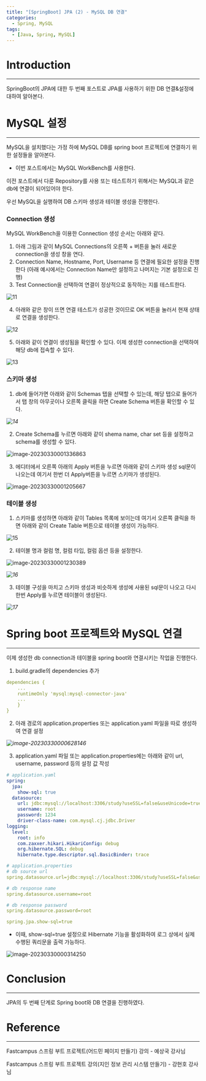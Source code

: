 ```yaml
---
title: "[SpringBoot] JPA (2) - MySQL DB 연결"
categories:
  - Spring, MySQL
tags:
  - [Java, Spring, MySQL]
---
```




# Introduction

---

SpringBoot의 JPA에 대한 두 번째 포스트로 JPA를 사용하기 위한 DB 연결&설정에 대하여 알아본다.



# MySQL 설정

---

MySQL을 설치했다는 가정 하에 MySQL DB를 spring boot 프로젝트에 연결하기 위한 설정들을 알아본다.

- 이번 포스트에서는 MySQL WorkBench를 사용한다.

이전 포스트에서 다룬 Repository를 사용 또는 테스트하기 위해서는 MySQL과 같은 db에 연결이 되어있어야 한다.

우선 MySQL을 실행하여 DB 스키마 생성과 테이블 생성을 진행한다.

### Connection 생성

MySQL WorkBench을 이용한 Connection 생성 순서는 아래와 같다.

1. 아래 그림과 같이 MySQL Connections의 오른쪽 + 버튼을 눌러 새로운 connection을 생성 창을 연다.
2. Connection Name, Hostname, Port, Username 등 연결에 필요한 설정을 진행한다 (아래 예시에서는 Connection Name만 설정하고 나머지는 기본 설정으로 진행)
3. Test Connection을 선택하여 연결이 정상적으로 동작하는 지를 테스트한다.

![11](../../assets/images/03-28-spring-jpa/11.png)

4. 아래와 같은 창이 뜨면 연결 테스트가 성공한 것이므로 OK 버튼을 눌러서 현재 상태로 연결을 생성한다.

![12](../../assets/images/03-28-spring-jpa/12.png)

5. 아래와 같이 연결이 생성됨을 확인할 수 있다. 이제 생성한 connection을 선택하여 해당 db에 접속할 수 있다.

![13](../../assets/images/03-28-spring-jpa/13.png)



### 스키마 생성

1. db에 들어가면 아래와 같이 Schemas 탭을 선택할 수 있는데, 해당 탭으로 들어가서 탭 창의 아무곳이나 오른쪽 클릭을 하면 Create Schema 버튼을 확인할 수 있다.

*![14](../../assets/images/03-28-spring-jpa/14.png)*

2. Create Schema를 누르면 아래와 같이 shema name, char set 등을 설정하고 schema를 생성할 수 있다.

![image-20230330001336863](../../assets/images/03-28-spring-jpa/10.png)

3. 에디터에서 오른쪽 아래의 Apply 버튼을 누르면 아래와 같이 스키마 생성 sql문이 나오는데 여기서 한번 더 Apply버튼을 누르면 스키마가 생성된다.

![image-20230330001205667](../../assets/images/03-28-spring-jpa/8.png)



### 테이블 생성

1. 스키마를 생성하면 아래와 같이 Tables 목록에 보이는데 여기서 오른쪽 클릭을 하면 아래와 같이 Create Table 버튼으로 테이블 생성이 가능하다.

![15](../../assets/images/03-28-spring-jpa/15.png)

2. 테이블 명과 컬럼 명, 컬럼 타입, 컬럼 옵션 등을 설정한다.

![image-20230330001230389](../../assets/images/03-28-spring-jpa/9.png)

*![16](../../assets/images/03-28-spring-jpa/16.png)*



3. 테이블 구성을 마치고 스키마 생성과 비슷하게 생성에 사용된 sql문이 나오고 다시 한번 Apply를 누르면 테이블이 생성된다.

*![17](../../assets/images/03-28-spring-jpa/17.png)*



# Spring boot 프로젝트와 MySQL 연결

---

이제 생성한 db connection과 테이블을 spring boot와 연결시키는 작업을 진행한다.

1. build.gradle의 dependencies 추가

```yaml
dependencies {
    ...
    runtimeOnly 'mysql:mysql-connector-java'
   	...
    }
}

```



2. 아래 경로의 application.properties 또는 application.yaml 파일을 따로 생성하여 연결 설정

*![image-20230330000628146](../../assets/images/03-28-spring-jpa/7.png)*



3. application.yaml 파일 또는 application.properties에는 아래와 같이 url, username, password 등의 설정 값 작성

```yaml
# application.yaml
spring:
  jpa:
    show-sql: true
  datasource:
    url: jdbc:mysql://localhost:3306/study?useSSL=false&useUnicode=true&serverTimezone=Asia/Seoul&allowPublicKeyRetrieval=true&createDatabaseIfNotExist=true # 새로 추가된 옵션 schema 가 없는 경우 생성
    username: root
    password: 1234
    driver-class-name: com.mysql.cj.jdbc.Driver
logging:
  level:
    root: info
    com.zaxxer.hikari.HikariConfig: debug
    org.hibernate.SQL: debug
    hibernate.type.descriptor.sql.BasicBinder: trace
```

```yaml
# application.properties
# db source url
spring.datasource.url=jdbc:mysql://localhost:3306/study?useSSL=false&useUnicode=true&serverTimezone=Asia/Seoul&allowPublicKeyRetrieval=true

# db response name
spring.datasource.username=root

# db response password
spring.datasource.password=root

spring.jpa.show-sql=true
```

- 이때, show-sql=true 설정으로 Hibernate 기능을 활성화하여 로그 상에서 실제 수행된 쿼리문을 출력 가능하다.

![image-20230330000314250](../../assets/images/03-28-spring-jpa/6.png)



# Conclusion

---

JPA의 두 번째 단계로 Spring boot와 DB 연결을 진행하였다.



# Reference

---

Fastcampus 스프링 부트 프로젝트(어드민 페이지 만들기) 강의 - 예상국 강사님

Fastcampus 스프링 부트 프로젝트 강의(지인 정보 관리 시스템 만들기) - 강현호 강사님
